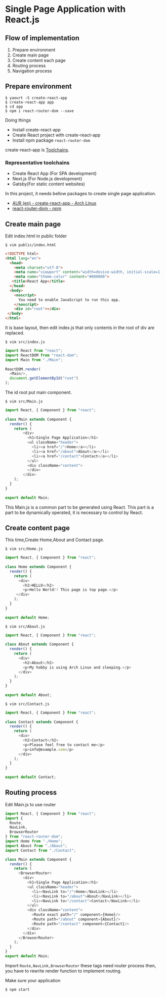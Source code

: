 # Single Page Application with React.js

## Flow of implementation
1. Prepare environment
1. Create main page
1. Create content each page
1. Routing process
1. Navigation process

## Prepare environment
```
$ yaourt -S create-react-app
$ create-react-app app
$ cd app
$ npm i react-router-dom --save
```

Doing things
- Install create-react-app
- Create React project with create-react-app
- Install npm package `react-router-dom`

create-react-app is [Toolchains](https://en.wikipedia.org/wiki/Toolchain).

### Representative toolchains
- Create React App (For SPA development)
- Next.js (For Node.js development)
- Gatsby(For static content websites)


In this project, it needs bellow packages to create single page application.

- [AUR (en) - create-react-app - Arch Linux](https://aur.archlinux.org/packages/create-react-app/)
- [react-router-dom - npm](https://www.npmjs.com/package/react-router-dom) 

## Create main page
Edit index.html in public folder
```
$ vim public/index.html
```

```HTML
<!DOCTYPE html>
<html lang="en">
  <head>
    <meta charset="utf-8">
    <meta name="viewport" content="width=device-width, initial-scale=1, shrink-to-fit=no">
    <meta name="theme-color" content="#000000">
   <title>React App</title>
  </head>
  <body>
    <noscript>
      You need to enable JavaScript to run this app.
    </noscript>
    <div id="root"></div>
 </body>
</html>
```

It is base layout, then edit index.js that only contents in the root of div are replaced.
```
$ vim src/index.js
```

```JavaScript
import React from "react";
import ReactDOM from "react-dom";
import Main from "./Main";
 
ReactDOM.render(
  <Main/>, 
  document.getElementById("root")
);
```

The id root put main component.

```
$ vim src/Main.js
```

```JavaScript
import React, { Component } from "react";
 
class Main extends Component {
  render() {
    return (
        <div>
          <h1>Single Page Application</h1>
          <ul className="header">
            <li><a href="/">Home</a></li>
            <li><a href="/about">About</a></li>
            <li><a href="/contact">Contact</a></li>
          </ul>
          <div className="content">
          </div>
        </div>
    );
  }
}
 
export default Main;
```

This Main.js is a common part to be generated using React.
This part is a part to be dynamically operated, it is necessary to control by React.

## Create content page
This time,Create Home,About and Contact page.
```
$ vim src/Home.js
```

```JavaScript
import React, { Component } from "react";
 
class Home extends Component {
  render() {
    return (
      <div>
        <h2>HELLO</h2>
        <p>Hello World!! This page is top page.</p>
     </div>
    );
  }
}
 
export default Home;

```

```
$ vim src/About.js
```
```JavaScript
import React, { Component } from "react";
 
class About extends Component {
  render() {
    return (
      <div>
        <h2>About</h2>
        <p>My hobby is using Arch Linux and sleeping.</p>
      </div>
    );
  }
}
 
export default About;
```

```
$ vim src/Contact.js
```

```Javascript
import React, { Component } from "react";
 
class Contact extends Component {
  render() {
    return (
      <div>
        <h2>Contact</h2>
        <p>Please feel free to contact me</p>
        <p>info@example.com</p>
      </div>
    );
  }
}
 
export default Contact;
```

## Routing process
Edit Main.js to use router

```JavaScript
import React, { Component } from "react";
import {
  Route,
  NavLink,
  BrowserRouter
} from "react-router-dom";
import Home from "./Home";
import About from "./About";
import Contact from "./Contact";

class Main extends Component {
  render() {
    return (
      <BrowserRouter>
        <div>
          <h1>Single Page Application</h1>
          <ul className="header">
            <li><NavLink to="/">Home</NavLink></li>
            <li><NavLink to="/about">About</NavLink></li>
            <li><NavLink to="/contact">Contact</NavLink></li>
          </ul>
          <div className="content">
            <Route exact path="/" component={Home}/>
            <Route path="/about" component={About}/>
            <Route path="/contact" component={Contact}/>
          </div>
        </div>
      </BrowserRouter>
    );
  }
}
export default Main;
```
Import `Route,NavLink,BrowserRouter` these tags need router process then, you have to rewrite render function to implement routing.

Make sure your application
```
$ npm start
```
